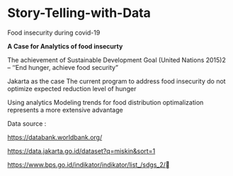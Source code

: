 # Story-Telling-with-Data
Food insecurity during covid-19

**A Case for Analytics of food insecurty**

The achievement of Sustainable Development Goal (United Nations 2015)2 – 
			‘‘End hunger, achieve food security” 

Jakarta as the case
The current program to address food insecurity do not optimize expected reduction level of hunger 

Using analytics 
       Modeling trends for food distribution optimalization represents a more extensive advantage 

Data source : 

https://databank.worldbank.org/

https://data.jakarta.go.id/dataset?q=miskin&sort=1

https://www.bps.go.id/indikator/indikator/list_/sdgs_2/



